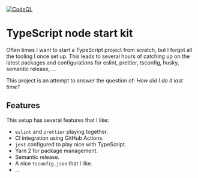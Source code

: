 [![CodeQL](https://github.com/e0ipso/ts-node-startkit/actions/workflows/codeql-analysis.yml/badge.svg)](https://github.com/e0ipso/ts-node-startkit/actions/workflows/codeql-analysis.yml)

# TypeScript node start kit

Often times I want to start a TypeScript project from scratch, but I forgot all the tooling I once set up. This leads to
several hours of catching up on the latest packages and configurations for eslint, prettier, tsconfig, husky, semantic
release, ...

This project is an attempt to answer the question of: _How did I do it last time?_

## Features

This setup has several features that I like:

- `eslint` and `prettier` playing together.
- CI integration using GitHub Actions.
- `jest` configured to play nice with TypeScript.
- Yarn 2 for package management.
- Semantic release.
- A nice `tsconfig.json` that I like.
- ...
